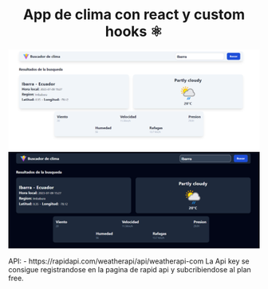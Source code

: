 <div align="center">

# App de clima con react y custom hooks ⚛️
![Demo de la aplicacion](/public/images/demo-white.png?raw=true "Demo de la aplicacion")
![Demo de la aplicacion](/public/images/demo-dark.png?raw=true "Demo de la aplicacion")

</div>
API: - https://rapidapi.com/weatherapi/api/weatherapi-com
La Api key se consigue registrandose en la pagina de rapid api y subcribiendose al plan free.